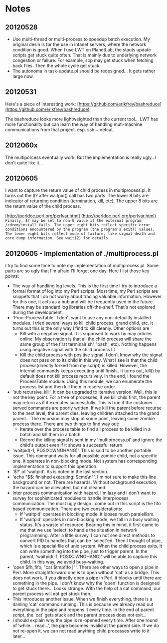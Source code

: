 Notes
====

20120528
----

   * Use multi-thread or multi-process to speedup 
   batch execution. My original desin is for the 
   use in intanet servers, where the network 
   condition is good. When I use LWT on PlanetLab, 
   the stauts update scripts get stuck quite 
   often. That is mainly due to underlying network
   congestion or failure. For example, scp may get
   stuck when fetching back files. Then the whole 
   cycle get stuck. 
   * The autonoma in task-update.pl should be 
   redesigned... It gets rather large now. 

20120531
----

Here's a piece of interesting work: 
[https://github.com/erikfrey/bashreduce](https://github.com/erikfrey/bashreduce)

The bashreduce looks more lightweighted than the current tool... 
LWT has more functionality but can learn the way of handling 
muti-machine communications from that project. esp. ssh + netcat. 

2012060x
----

The multiporcess eventually work. But the implementation is really ugly..
I don't quite like it...

20120605
----

I want to capture the return value of child process in multiprocess.pl. 
It turns out the $? after waitpid() call has two parts. 
The lower 8 bits are indicator of returning condition
(termination, kill, etc). The upper 8 bits are the return 
value of the child process. 

[http://perldoc.perl.org/perlvar.html]
(http://perldoc.perl.org/perlvar.html)
``
Finally, $? may be set to non-0 value if the external program /cdrom/install fails. The upper eight bits reflect specific error conditions encountered by the program (the program's exit() value). The lower eight bits reflect mode of failure, like signal death and core dump information. See wait(2) for details.
``

20120605 - Implementation of ./multiprocess.pl
----

I try to find some time to note my implementation of multiprocess.pl. 
Some parts are so ugly that I'm afraid I'll forget one day. 
Here I list those key points:
   * The way of handling log levels. This is the first time I try to 
   introduce a formal format of log into my Perl scripts. Most time, 
   my Perl scripts are snippets that I do not worry about tracing 
   valuable information. However for this one, it acts as a hub and 
   will be frequently used in the future. There may be standard log 
   libraries off-the-shelf. That's not explored during the development. 
   * 'Proc::ProcessTable'. I don't want to use any non-defaultly installed 
   modules. I tried several ways to kill child process, grand child, etc. 
   It turns out this is the only way I find to kill cleanly. Other options are
      * Kill with a negative signal. It is supposed to work by may articles
      online. My observation is that all the child process will share the same 
      group of the first terminal('sh', 'bash', etc). Nothing happens
      using negative signal with the child process ID. 
      * Kill the child process with positive signal. I don't know why 
      the signal does not pass on to its child in this way. What I see 
      is that the child process(directly forked from my script) is 
      killed. However, the internal commands keeps executing until finish..
      It turns out, kill() by default does not kill process recursively. 
   In the end, I found the ProcessTable module. Using this module, we can 
   enumerate the process list and then kill them in reserse order. 
   * 'sub recursive_kill'. It can be upgraded to iterative version. 
   Well, this is not the key point. For a tree of processes, if 
   we kill child first, the parent may return as if it executes 
   successfully. This is true if the customer served commands are 
   poorly written. If we kill the parent before recurse to the next 
   level, the parent dies, leaving children attached to the grand 
   parent... The recursion may stop at some point, leaving some 
   zombie process there. There are two things to find way out:
      * Iterate over the process table to find all process to be 
      killed in a batch and kill them in a batch. 
      * Record the killing signal is sent in my 'multiprocess.pl' and 
      ignore the child's output even if it shows a successful return.
   * 'waitpid(-1, POSIX::WNOHANG)'. This is said to be another 
   portable issue. This command waits for all possible zombie child, 
   not a specific one. It operates in non-blocking mode. Not system 
   has corresponding implementation to support this operation. 
   * '$?' of 'waitpid'. As is noted in the last section. 
   * 'echo "$$: finished executing: $cmd\n"'. I'm not sure to make this 
   line background or not. There are hazards. Without background 
   execution, the hazard can be alleviated, but not cleaned. 
   * Inter process communication with hazard. I'm lazy and I don't want 
   to survey for sophisticated modules to handle interprocess communication. 
   The most ugly design I come out in this script is the fifo based 
   communication. There are two considerations:
      * If 'waitpid' operates in blocking mode, it looses much 
      paralellism. 
      * If 'waitpid' operates in non-blocking mode, we fall in a 
      busy waiting status. It's a waste of resource. 
   Bearing this in mind, it first came to me that we use 'select'
   to handle the situation in network programming. After a little 
   survey, I can not see direct methods to convert PID to handles 
   that can be 'select'ed. Then I thought of pipe, which is a special 
   file of unix system. When the child process exits, it can write 
   something into the pipe, just to trigger parent. In the parent, 
   'waitpid(-1, POSIX::WNOHANG)' will be able to capture this child. 
   In this way, we avoid busy-waiting. 
   * 'open $fh_fifo, "cat $tmpfifo |"'. There are other ways to 
   open a pipe in Perl. More straightforward one is to open without
   'cat' as a bridge. This does not work. If you directly open a 
   pipe in Perl, it blocks until there are something in the pipe. 
   I don't know why the 'open' function is designed to get stuck there...
   Looks strange. With the help of a cat command, our parent process 
   will not get stuck then. 
   * This introduces another issue. When we 
   finish everything, there is a danling 'cat' command running. 
   This is because we already read out everything in the pipe and 
   reopens it every time. In the end of parent script, the 'cat' 
   gets stuck and the parent process does not exit...
   * I should explain why the pipe is re-opened every time. 
   After one round of 'while... read...', the pipe becomes 
   invalid at the parent side. If we do not re-open it, we 
   can not read anything child processes write to it later...
